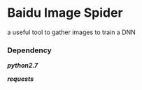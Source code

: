 # Baidu Image Spider

a useful tool to gather images to train a DNN

### Dependency

***python2.7***

***requests***